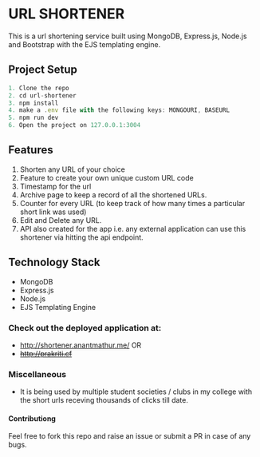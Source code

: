 # URL SHORTENER

This is a url shortening service built using MongoDB, Express.js, Node.js and Bootstrap with the EJS templating engine.

## Project Setup

```javascript
1. Clone the repo
2. cd url-shortener
3. npm install
4. make a .env file with the following keys: MONGOURI, BASEURL
5. npm run dev
6. Open the project on 127.0.0.1:3004
```

## Features

1. Shorten any URL of your choice
2. Feature to create your own unique custom URL code
3. Timestamp for the url
4. Archive page to keep a record of all the shortened URLs.
5. Counter for every URL (to keep track of how many times a particular short link was used)
6. Edit and Delete any URL.
7. API also created for the app i.e. any external application can use this shortener via hitting the api endpoint.

## Technology Stack

- MongoDB
- Express.js
- Node.js
- EJS Templating Engine

### Check out the deployed application at:

- http://shortener.anantmathur.me/
  OR
- ~~http://prakriti.cf~~

### Miscellaneous

- It is being used by multiple student societies / clubs in my college with the short urls receving thousands of clicks till date.

#### Contributiong

Feel free to fork this repo and raise an issue or submit a PR in case of any bugs.
